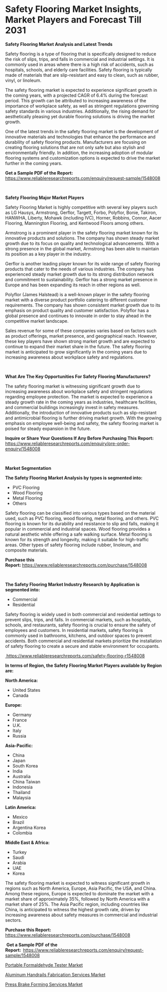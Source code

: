 <p><h1>Safety Flooring Market Insights, Market Players and Forecast Till 2031</h1></p><p><strong>Safety Flooring Market Analysis and Latest Trends</strong></p>
<p><p>Safety flooring is a type of flooring that is specifically designed to reduce the risk of slips, trips, and falls in commercial and industrial settings. It is commonly used in areas where there is a high risk of accidents, such as hospitals, schools, and elderly care facilities. Safety flooring is typically made of materials that are slip-resistant and easy to clean, such as rubber, vinyl, or linoleum.</p><p>The safety flooring market is expected to experience significant growth in the coming years, with a projected CAGR of 6.4% during the forecast period. This growth can be attributed to increasing awareness of the importance of workplace safety, as well as stringent regulations governing safety standards in various industries. Additionally, the rising demand for aesthetically pleasing yet durable flooring solutions is driving the market growth.</p><p>One of the latest trends in the safety flooring market is the development of innovative materials and technologies that enhance the performance and durability of safety flooring products. Manufacturers are focusing on creating flooring solutions that are not only safe but also stylish and environmentally friendly. In addition, the increasing adoption of modular flooring systems and customization options is expected to drive the market further in the coming years.</p></p>
<p><strong>Get a Sample PDF of the Report:&nbsp;</strong> <a href="https://www.reliableresearchreports.com/enquiry/request-sample/1548008">https://www.reliableresearchreports.com/enquiry/request-sample/1548008</a></p>
<p>&nbsp;</p>
<p><strong>Safety Flooring Major Market Players</strong></p>
<p><p>Safety Flooring Market is highly competitive with several key players such as LG Hausys, Armstrong, Gerflor, Targett, Forbo, Polyflor, Bonie, Takiron, HANWHA, Liberty, Mohawk (including IVC), Horner, Robbins, Connor, Aacer Flooring, Mannington Flooring, and Kentwood Floors among others. </p><p>Armstrong is a prominent player in the safety flooring market known for its innovative products and solutions. The company has shown steady market growth due to its focus on quality and technological advancements. With a strong presence in the global market, Armstrong has been able to maintain its position as a key player in the industry.</p><p>Gerflor is another leading player known for its wide range of safety flooring products that cater to the needs of various industries. The company has experienced steady market growth due to its strong distribution network and commitment to sustainability. Gerflor has a strong market presence in Europe and has been expanding its reach in other regions as well.</p><p>Polyflor (James Halstead) is a well-known player in the safety flooring market with a diverse product portfolio catering to different customer requirements. The company has shown consistent market growth due to its emphasis on product quality and customer satisfaction. Polyflor has a global presence and continues to innovate in order to stay ahead in the competitive market landscape.</p><p>Sales revenue for some of these companies varies based on factors such as product offerings, market presence, and geographical reach. However, these key players have shown strong market growth and are expected to continue to expand their market share in the future. The safety flooring market is anticipated to grow significantly in the coming years due to increasing awareness about workplace safety and regulations.</p></p>
<p>&nbsp;</p>
<p><strong>What Are The Key Opportunities For Safety Flooring Manufacturers?</strong></p>
<p><p>The safety flooring market is witnessing significant growth due to increasing awareness about workplace safety and stringent regulations regarding employee protection. The market is expected to experience a steady growth rate in the coming years as industries, healthcare facilities, and commercial buildings increasingly invest in safety measures. Additionally, the introduction of innovative products such as slip-resistant and antimicrobial flooring is further driving market growth. With the growing emphasis on employee well-being and safety, the safety flooring market is poised for steady expansion in the future.</p></p>
<p><strong>Inquire or Share Your Questions If Any Before Purchasing This Report:</strong> <a href="https://www.reliableresearchreports.com/enquiry/pre-order-enquiry/1548008">https://www.reliableresearchreports.com/enquiry/pre-order-enquiry/1548008</a></p>
<p>&nbsp;</p>
<p><strong>Market Segmentation</strong></p>
<p><strong>The Safety Flooring Market Analysis by types is segmented into:</strong></p>
<p><ul><li>PVC Flooring</li><li>Wood Flooring</li><li>Metal Flooring</li><li>Others</li></ul></p>
<p><p>Safety flooring can be classified into various types based on the material used, such as PVC flooring, wood flooring, metal flooring, and others. PVC flooring is known for its durability and resistance to slip and falls, making it popular in commercial and industrial spaces. Wood flooring provides a natural aesthetic while offering a safe walking surface. Metal flooring is known for its strength and longevity, making it suitable for high-traffic areas. Other types of safety flooring include rubber, linoleum, and composite materials.</p></p>
<p><strong>Purchase this Report:&nbsp;</strong><a href="https://www.reliableresearchreports.com/purchase/1548008">https://www.reliableresearchreports.com/purchase/1548008</a></p>
<p>&nbsp;</p>
<p><strong>The Safety Flooring Market Industry Research by Application is segmented into:</strong></p>
<p><ul><li>Commercial</li><li>Residential</li></ul></p>
<p><p>Safety flooring is widely used in both commercial and residential settings to prevent slips, trips, and falls. In commercial markets, such as hospitals, schools, and restaurants, safety flooring is crucial to ensure the safety of employees and customers. In residential markets, safety flooring is commonly used in bathrooms, kitchens, and outdoor spaces to prevent accidents. Both commercial and residential markets prioritize the installation of safety flooring to create a secure and stable environment for occupants.</p></p>
<p><a href="https://www.reliableresearchreports.com/safety-flooring-r1548008">&nbsp;https://www.reliableresearchreports.com/safety-flooring-r1548008</a></p>
<p><strong>In terms of Region, the Safety Flooring Market Players available by Region are:</strong></p>
<p>
    <p> <strong> North America: </strong>
        <ul>
            <li>United States</li>
            <li>Canada</li>
        </ul>
        </p> 
    <p> <strong> Europe: </strong>
        <ul>
            <li>Germany</li>
            <li>France</li>
            <li>U.K.</li>
            <li>Italy</li>
            <li>Russia</li>
        </ul>
        </p> 
    <p> <strong> Asia-Pacific: </strong>
        <ul>
            <li>China</li>
            <li>Japan</li>
            <li>South Korea</li>
            <li>India</li>
            <li>Australia</li>
            <li>China Taiwan</li>
            <li>Indonesia</li>
            <li>Thailand</li>
            <li>Malaysia</li>
        </ul>
        </p> 
    <p> <strong> Latin America: </strong>
        <ul>
            <li>Mexico</li>
            <li>Brazil</li>
            <li>Argentina Korea</li>
            <li>Colombia</li>
        </ul>
        </p> 
    <p> <strong> Middle East & Africa: </strong>
        <ul>
            <li>Turkey</li>
            <li>Saudi</li>
            <li>Arabia</li>
            <li>UAE</li>
            <li>Korea</li>
        </ul>
    </p>
    </p>
<p><p>The safety flooring market is expected to witness significant growth in regions such as North America, Europe, Asia Pacific, the USA, and China. Among these regions, Europe is expected to dominate the market with a market share of approximately 35%, followed by North America with a market share of 25%. The Asia Pacific region, including countries like China, is anticipated to witness the highest growth rate, driven by increasing awareness about safety measures in commercial and industrial sectors.</p></p>
<p><strong>Purchase this Report: </strong><a href="https://www.reliableresearchreports.com/purchase/1548008">https://www.reliableresearchreports.com/purchase/1548008</a></p>
<p>&nbsp;<strong>Get a Sample PDF of the Report:&nbsp;&nbsp;</strong><a href="https://www.reliableresearchreports.com/enquiry/request-sample/1548008">https://www.reliableresearchreports.com/enquiry/request-sample/1548008</a></p>
<p><strong></strong></p>
<p><p><a href="https://issuu.com/reportprime-2/docs/portable-formaldehyde-tester-market-size-2030.pptx">Portable Formaldehyde Tester Market</a></p><p><a href="https://github.com/dimitrishawkinswaynenp91rgz/Market-Research-Report-List-3/blob/main/aluminum-handrails-fabrication-services-market.md">Aluminum Handrails Fabrication Services Market</a></p><p><a href="https://github.com/changoleonlaverguenzanoexiste/Market-Research-Report-List-4/blob/main/press-brake-forming-services-market.md">Press Brake Forming Services Market</a></p></p>
